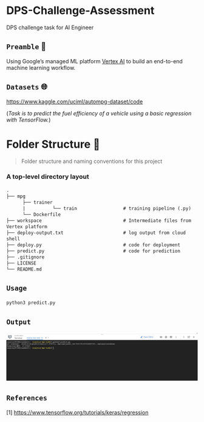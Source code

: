 # DPS-Challenge-Assessment
DPS challenge task for AI Engineer

## `Preamble` :scroll:

Using Google’s managed ML platform [Vertex AI](https://codelabs.developers.google.com/codelabs/vertex-ai-custom-models#0) to build an end-to-end machine learning workflow.

## `Datasets` :globe_with_meridians:

<https://www.kaggle.com/uciml/autompg-dataset/code>

(_Task is to predict the fuel efficiency of a vehicle using a basic regression with TensorFlow._)

Folder Structure :open_file_folder:
============================

> Folder structure and naming conventions for this project

### A top-level directory layout

    .
    ├── mpg
          ├── trainer
          |          └── train                 # training pipeline (.py)
          └── Dockerfile                       
    ├── workspace                              # Intermediate files from Vertex platform
    ├── deploy-output.txt                      # log output from cloud shell                  
    ├── deploy.py                              # code for deployment
    ├── predict.py                             # code for prediction 
    ├── .gitignore
    ├── LICENSE
    └── README.md

## `Usage`

```python
python3 predict.py

```

## `Output`

![](https://github.com/ranjiGT/DPS-Challenge-Assessment/blob/main/img/prediction.jpg)


## `References`

[1] <https://www.tensorflow.org/tutorials/keras/regression>
